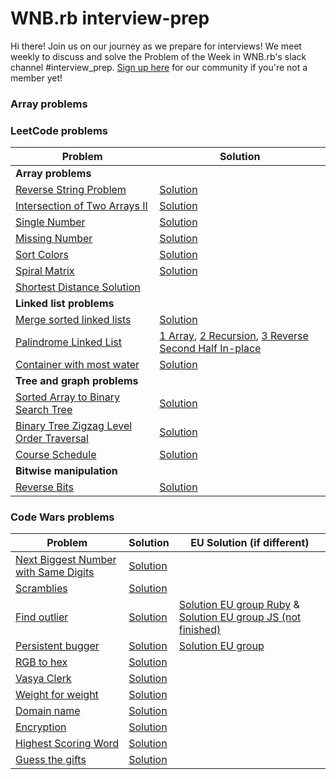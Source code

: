 # WNB.rb interview-prep

Hi there! Join us on our journey as we prepare for interviews! We meet weekly to discuss and solve the Problem of the Week in WNB.rb's slack channel #interview_prep. [Sign up here](tinyurl.com/join-wnb-rb) for our community if you're not a member yet!

### Array problems

### LeetCode problems

| Problem                                                                                                             | Solution                                                                                                                                                                                                                                                                                                |
| ------------------------------------------------------------------------------------------------------------------- | ------------------------------------------------------------------------------------------------------------------------------------------------------------------------------------------------------------------------------------------------------------------------------------------------------- |
| **Array problems**                                                                                                  |                                                                                                                                                                                                                                                                                                         |
| [Reverse String Problem](https://leetcode.com/problems/reverse-string/)                                             | [Solution](https://github.com/wnbrb/interview-prep/blob/main/solutions/reverse_string.rb)                                                                                                                                                                                                               |
| [Intersection of Two Arrays II](https://leetcode.com/problems/intersection-of-two-arrays-ii/)                       | [Solution](https://github.com/wnbrb/interview-prep/blob/main/solutions/intersection_of_two_arrays_2.rb)                                                                                                                                                                                                 |
| [Single Number](https://leetcode.com/problems/single-number/)                                                       | [Solution](https://github.com/wnbrb/interview-prep/blob/main/solutions/single_number.rb)                                                                                                                                                                                                                |
| [Missing Number](https://leetcode.com/problems/missing-number/)                                                     | [Solution](https://github.com/wnbrb/interview-prep/blob/main/solutions/missing_number.rb)                                                                                                                                                                                                               |
| [Sort Colors](https://leetcode.com/problems/sort-colors/)                                                           | [Solution](https://github.com/wnbrb/interview-prep/blob/main/solutions/sort_colors.rb)                                                                                                                                                                                                                  |
| [Spiral Matrix](https://leetcode.com/problems/spiral-matrix/)                                                       | [Solution](https://github.com/wnbrb/interview-prep/blob/main/solutions/spiral.rb)                                                                                                                                                                                                                       |
| [Shortest Distance Solution](https://github.com/wnbrb/interview-prep/blob/main/solutions/shortest_distance.md)      |
| **Linked list problems**                                                                                            |                                                                                                                                                                                                                                                                                                         |
| [Merge sorted linked lists](https://leetcode.com/problems/merge-two-sorted-lists/)                                  | [Solution](https://github.com/wnbrb/interview-prep/blob/main/solutions/merge_sorted_linked_lists.rb)                                                                                                                                                                                                    |
| [Palindrome Linked List](https://leetcode.com/problems/palindrome-linked-list/)                                     | [1 Array](https://github.com/wnbrb/interview-prep/blob/main/solutions/is_palindrome1.rb), [2 Recursion](https://github.com/wnbrb/interview-prep/blob/main/solutions/is_palindrome2.rb), [3 Reverse Second Half In-place](https://github.com/wnbrb/interview-prep/blob/main/solutions/is_palindrome3.rb) |
| [Container with most water](https://leetcode.com/problems/container-with-most-water)                                | [Solution](https://github.com/wnbrb/interview-prep/blob/main/solutions/container_most_water.md)                                                                                                                                                                                                         |
| **Tree and graph problems**                                                                                         |                                                                                                                                                                                                                                                                                                         |
| [Sorted Array to Binary Search Tree](https://leetcode.com/problems/convert-sorted-array-to-binary-search-tree/)     | [Solution](https://github.com/wnbrb/interview-prep/blob/main/solutions/array_to_bst.rb)                                                                                                                                                                                                                 |
| [Binary Tree Zigzag Level Order Traversal](https://leetcode.com/problems/binary-tree-zigzag-level-order-traversal/) | [Solution](https://github.com/wnbrb/interview-prep/blob/main/solutions/zigzag_bst.rb)                                                                                                                                                                                                                   |
| [Course Schedule](https://leetcode.com/problems/course-schedule/)                                                   | [Solution](https://github.com/wnbrb/interview-prep/blob/main/solutions/course_schedule.rb)                                                                                                                                                                                                              |
| **Bitwise manipulation**                                                                                            |
| [Reverse Bits](https://leetcode.com/problems/reverse-bits/)                                                         | [Solution](https://github.com/wnbrb/interview-prep/blob/main/solutions/reverse_bits.rb)                                                                                                                                                                                                                 |

### Code Wars problems

| Problem                                                                                             | Solution                                                                                       | EU Solution (if different)                                                                                                                                                                                       |
| --------------------------------------------------------------------------------------------------- | ---------------------------------------------------------------------------------------------- | ---------------------------------------------------------------------------------------------------------------------------------------------------------------------------------------------------------------- |
| [Next Biggest Number with Same Digits](https://www.codewars.com/kata/55983863da40caa2c900004e/ruby) | [Solution](https://github.com/wnbrb/interview-prep/blob/main/solutions/next_biggest_number.rb) |
| [Scramblies](https://www.codewars.com/kata/55c04b4cc56a697bb0000048)                                | [Solution](https://github.com/wnbrb/interview-prep/blob/main/solutions/scramblies.md)          |
| [Find outlier](https://www.codewars.com/kata/5526fc09a1bbd946250002dc)                              | [Solution](https://github.com/wnbrb/interview-prep/blob/main/solutions/find_outlier.md)        | [Solution EU group Ruby](https://github.com/wnbrb/interview-prep/blob/main/solutions/outlier.rb) & [Solution EU group JS (not finished)](https://github.com/wnbrb/interview-prep/blob/main/solutions/outlier.js) |
| [Persistent bugger](https://www.codewars.com/kata/55bf01e5a717a0d57e0000ec/train/ruby)              | [Solution](https://github.com/wnbrb/interview-prep/blob/main/solutions/persistent_bugger.md)   | [Solution EU group](https://github.com/wnbrb/interview-prep/blob/main/solutions/persistent_bugger_eu.rb)                                                                                                         |
| [RGB to hex](https://www.codewars.com/kata/513e08acc600c94f01000001)                                | [Solution](https://github.com/wnbrb/interview-prep/blob/main/solutions/rgb_to_hex.rb)          |
| [Vasya Clerk](https://www.codewars.com/kata/555615a77ebc7c2c8a0000b8/train/ruby)                    | [Solution](https://github.com/wnbrb/interview-prep/blob/main/solutions/vasya_clerk.rb)         |
| [Weight for weight](https://www.codewars.com/kata/55c6126177c9441a570000cc)                         | [Solution](https://github.com/wnbrb/interview-prep/blob/main/solutions/weight_for_weight.rb)   |
| [Domain name](https://www.codewars.com/kata/514a024011ea4fb54200004b)                               | [Solution](https://github.com/wnbrb/interview-prep/blob/main/solutions/domain_name.rb)         |
| [Encryption](https://www.codewars.com/kata/57814d79a56c88e3e0000786)                                | [Solution](https://github.com/wnbrb/interview-prep/blob/main/solutions/encrypt.rb)             |
| [Highest Scoring Word](https://www.codewars.com/kata/57eb8fcdf670e99d9b000272/train/ruby)           | [Solution](https://github.com/wnbrb/interview-prep/blob/main/solutions/score.rb)               |
| [Guess the gifts](https://www.codewars.com/kata/52ae6b6623b443d9090002c8/train/ruby)                | [Solution](https://github.com/wnbrb/interview-prep/blob/main/solutions/gifts.rb)               |
